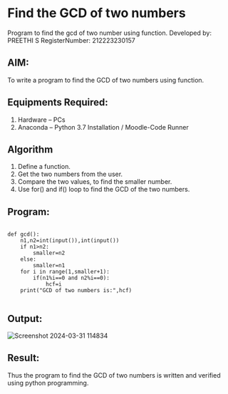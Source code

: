 # Find the GCD of two numbers
Program to find the gcd of two number using function.
Developed by: PREETHI S
RegisterNumber:  212223230157

## AIM:
To write a program to find the GCD of two numbers using function.

## Equipments Required:
1. Hardware – PCs
2. Anaconda – Python 3.7 Installation / Moodle-Code Runner

## Algorithm
1. Define a function.
2. Get the two numbers from the user.
3. Compare the two values, to find the smaller number.
4. Use for() and if() loop to find the GCD of the two numbers.

## Program:
```

def gcd():
    n1,n2=int(input()),int(input())
    if n1>n2:
        smaller=n2
    else:
        smaller=n1
    for i in range(1,smaller+1):
        if(n1%i==0 and n2%i==0):
            hcf=i
    print("GCD of two numbers is:",hcf)


```

## Output:
![Screenshot 2024-03-31 114834](https://github.com/PreethiS647/GCD-of-two-numbers/assets/147313372/9df3b710-6ad1-4a03-8a88-85df0f1ec982)



## Result:
Thus the program to find the GCD of two numbers is written and verified using python programming.
